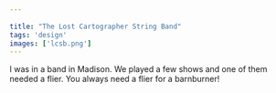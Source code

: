 ```yaml
---
 
title: "The Lost Cartographer String Band"
tags: 'design'
images: ['lcsb.png']
---
```


I was in a band in Madison. We played a few shows and one of them needed a flier. You always need a flier for a barnburner!
